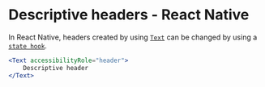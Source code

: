 # Descriptive headers - React Native

In React Native, headers created by using [`Text`](https://reactnative.dev/docs/text) can be changed by using a [`state hook`](https://reactjs.org/docs/hooks-state.html).

```jsx
<Text accessibilityRole="header">
    Descriptive header
</Text>
```
